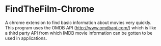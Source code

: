 FindTheFilm-Chrome
==================

A chrome extension to find basic information about movies very quickly.
This program uses the OMDB API (http://www.omdbapi.com/) which is like a third party API from which IMDB movie information can be gotten to be used in applications.

